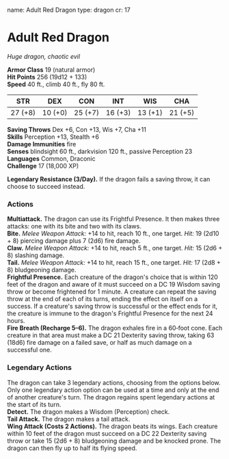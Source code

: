 name: Adult Red Dragon type: dragon cr: 17

# Adult Red Dragon
_Huge dragon, chaotic evil_

**Armor Class** 19 (natural armor)    
**Hit Points** 256 (19d12 + 133)    
**Speed** 40 ft., climb 40 ft., fly 80 ft.

| STR     | DEX     | CON     | INT     | WIS     | CHA     |
| ------- | ------- | ------- | ------- | ------- | ------- |
| 27 (+8) | 10 (+0) | 25 (+7) | 16 (+3) | 13 (+1) | 21 (+5) |

**Saving Throws** Dex +6, Con +13, Wis +7, Cha +11    
**Skills** Perception +13, Stealth +6    
**Damage Immunities** fire    
**Senses** blindsight 60 ft., darkvision 120 ft., passive Perception 23    
**Languages** Common, Draconic    
**Challenge** 17 (18,000 XP)

**Legendary Resistance (3/Day).** If the dragon fails a saving throw, it can choose to succeed instead.

### Actions
**Multiattack.** The dragon can use its Frightful Presence. It then makes three attacks: one with its bite and two with its claws.    
**Bite.** _Melee Weapon Attack:_ +14 to hit, reach 10 ft., one target. _Hit:_ 19 (2d10 + 8) piercing damage plus 7 (2d6) fire damage.    
**Claw.** _Melee Weapon Attack:_ +14 to hit, reach 5 ft., one target. _Hit:_ 15 (2d6 + 8) slashing damage.    
**Tail.** _Melee Weapon Attack:_ +14 to hit, reach 15 ft., one target. _Hit:_ 17 (2d8 + 8) bludgeoning damage.    
**Frightful Presence.** Each creature of the dragon's choice that is within 120 feet of the dragon and aware of it must succeed on a DC 19 Wisdom saving throw or become frightened for 1 minute. A creature can repeat the saving throw at the end of each of its turns, ending the effect on itself on a success. If a creature's saving throw is successful or the effect ends for it, the creature is immune to the dragon's Frightful Presence for the next 24 hours.    
**Fire Breath (Recharge 5–6).** The dragon exhales fire in a 60‐foot cone. Each creature in that area must make a DC 21 Dexterity saving throw, taking 63 (18d6) fire damage on a failed save, or half as much damage on a successful one.

### Legendary Actions
The dragon can take 3 legendary actions, choosing from the options below. Only one legendary action option can be used at a time and only at the end of another creature's turn. The dragon regains spent legendary actions at the start of its turn.    
**Detect.** The dragon makes a Wisdom (Perception) check.   
**Tail Attack.** The dragon makes a tail attack.    
**Wing Attack (Costs 2 Actions).** The dragon beats its wings. Each creature within 10 feet of the dragon must succeed on a DC 22 Dexterity saving throw or take 15 (2d6 + 8) bludgeoning damage and be knocked prone. The dragon can then fly up to half its flying speed. 